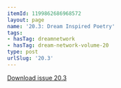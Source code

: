 ```yaml
---
itemId: 1199862686968572
layout: page
name: '20.3: Dream Inspired Poetry'
tags:
- hasTag: dreamnetwork
- hasTag: dream-network-volume-20
type: post
urlSlug: '20.3'
---
```

<a href="files/pdfs/Volume_20/20.3_poetry.pdf" download="">Download issue 20.3</a>